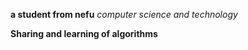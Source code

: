 **a student from nefu**
*computer science and technology*

****Sharing and learning of algorithms****
